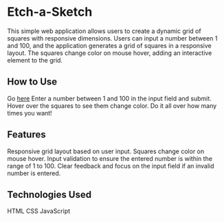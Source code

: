 # **Etch-a-Sketch**

This simple web application allows users to create a dynamic grid of squares with responsive dimensions. Users can input a number between 1 and 100, and the application generates a grid of squares in a responsive layout. The squares change color on mouse hover, adding an interactive element to the grid.

## **How to Use**

Go [here](endand.github.io/etch-a-sketch)
Enter a number between 1 and 100 in the input field and submit.
Hover over the squares to see them change color.
Do it all over how many times you want!

## **Features**

Responsive grid layout based on user input.
Squares change color on mouse hover.
Input validation to ensure the entered number is within the range of 1 to 100.
Clear feedback and focus on the input field if an invalid number is entered.

## **Technologies Used**

HTML
CSS
JavaScript
